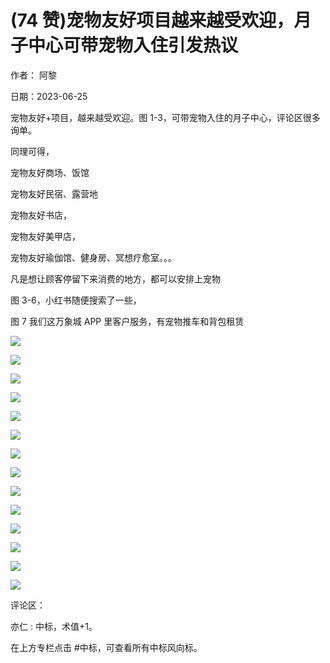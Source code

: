 
# (74 赞)宠物友好项目越来越受欢迎，月子中心可带宠物入住引发热议

 

 

作者：  阿黎

日期：2023-06-25

宠物友好+项目，越来越受欢迎。图 1-3，可带宠物入住的月子中心，评论区很多询单。

同理可得，

宠物友好商场、饭馆

宠物友好民宿、露营地

宠物友好书店，

宠物友好美甲店，

宠物友好瑜伽馆、健身房、冥想疗愈室。。。

凡是想让顾客停留下来消费的地方，都可以安排上宠物

图 3-6，小红书随便搜索了一些，

图 7 我们这万象城 APP 里客户服务，有宠物推车和背包租赁

![](img/chongwu_1708.png)

 

 

![](img/chongwu_1713.png)

 

 

![](img/chongwu_1718.png)

 

 

![](img/chongwu_1723.png)

 

 

![](img/chongwu_1728.png)

 

 

![](img/chongwu_1733.png)

 

 

![](img/chongwu_1738.png)

 

 

![](img/chongwu_1743.png)

 

 

![](img/chongwu_1748.png)

 

 

![](img/chongwu_1753.png)

 

 

![](img/chongwu_1758.png)

 

 

![](img/chongwu_1763.png)

 

 

![](img/chongwu_1768.png)

 

 

![](img/chongwu_1773.png)

评论区：

亦仁 : 中标，术值+1。

在上方专栏点击 #中标，可查看所有中标风向标。
